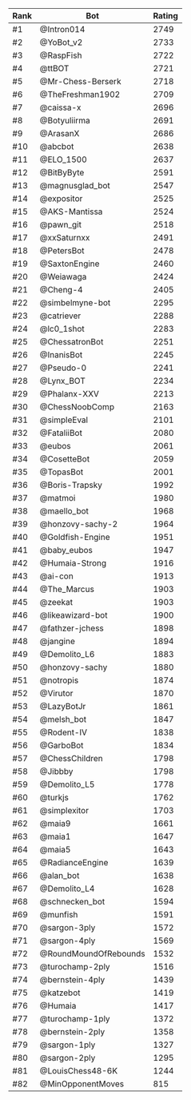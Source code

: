 Rank|Bot|Rating
---|---|---
#1|@Intron014|2749
#2|@YoBot_v2|2733
#3|@RaspFish|2722
#4|@ttBOT|2721
#5|@Mr-Chess-Berserk|2718
#6|@TheFreshman1902|2709
#7|@caissa-x|2696
#8|@Botyuliirma|2691
#9|@ArasanX|2686
#10|@abcbot|2638
#11|@ELO_1500|2637
#12|@BitByByte|2591
#13|@magnusglad_bot|2547
#14|@expositor|2525
#15|@AKS-Mantissa|2524
#16|@pawn_git|2518
#17|@xxSaturnxx|2491
#18|@PetersBot|2478
#19|@SaxtonEngine|2460
#20|@Weiawaga|2424
#21|@Cheng-4|2405
#22|@simbelmyne-bot|2295
#23|@catriever|2288
#24|@lc0_1shot|2283
#25|@ChessatronBot|2251
#26|@InanisBot|2245
#27|@Pseudo-0|2241
#28|@Lynx_BOT|2234
#29|@Phalanx-XXV|2213
#30|@ChessNoobComp|2163
#31|@simpleEval|2101
#32|@FataliiBot|2080
#33|@eubos|2061
#34|@CosetteBot|2059
#35|@TopasBot|2001
#36|@Boris-Trapsky|1992
#37|@matmoi|1980
#38|@maello_bot|1968
#39|@honzovy-sachy-2|1964
#40|@Goldfish-Engine|1951
#41|@baby_eubos|1947
#42|@Humaia-Strong|1916
#43|@ai-con|1913
#44|@The_Marcus|1903
#45|@zeekat|1903
#46|@likeawizard-bot|1900
#47|@fathzer-jchess|1898
#48|@jangine|1894
#49|@Demolito_L6|1883
#50|@honzovy-sachy|1880
#51|@notropis|1874
#52|@Virutor|1870
#53|@LazyBotJr|1861
#54|@melsh_bot|1847
#55|@Rodent-IV|1838
#56|@GarboBot|1834
#57|@ChessChildren|1798
#58|@Jibbby|1798
#59|@Demolito_L5|1778
#60|@turkjs|1762
#61|@simplexitor|1703
#62|@maia9|1661
#63|@maia1|1647
#64|@maia5|1643
#65|@RadianceEngine|1639
#66|@alan_bot|1638
#67|@Demolito_L4|1628
#68|@schnecken_bot|1594
#69|@munfish|1591
#70|@sargon-3ply|1572
#71|@sargon-4ply|1569
#72|@RoundMoundOfRebounds|1532
#73|@turochamp-2ply|1516
#74|@bernstein-4ply|1439
#75|@katzebot|1419
#76|@Humaia|1417
#77|@turochamp-1ply|1372
#78|@bernstein-2ply|1358
#79|@sargon-1ply|1327
#80|@sargon-2ply|1295
#81|@LouisChess48-6K|1244
#82|@MinOpponentMoves|815
